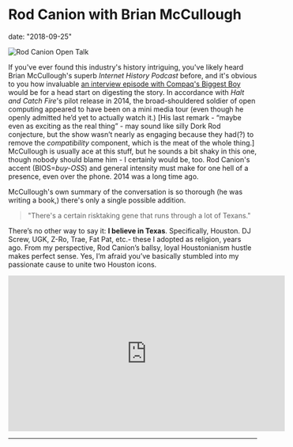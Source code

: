 # Rod Canion with Brian McCullough
date: "2018-09-25"

![Rod Canion Open Talk](https://i.snap.as/4HIp7Mwe.jpg)

If you've ever found this industry's history intriguing, you've likely heard Brian McCullough's superb _Internet History Podcast_ before, and it's obvious to you how invaluable [an interview episode with Compaq's Biggest Boy](http://www.internethistorypodcast.com/2014/05/the-incredible-true-story-behind-amcs-halt-and-catch-fire-how-compaq-cloned-ibm-and-created-an-empire/) would be for a head start on digesting the story. In accordance with _Halt and Catch Fire_'s pilot release in 2014, the broad-shouldered soldier of open computing appeared to have been on a mini media tour (even though he openly admitted he’d yet to actually watch it.) \[His last remark - “maybe even as exciting as the real thing” - may sound like silly Dork Rod conjecture, but the show wasn’t nearly as engaging because they had(?) to remove the _compatibility_ component, which is the meat of the whole thing.\] McCullough is usually ace at this stuff, but he sounds a bit shaky in this one, though nobody should blame him - I certainly would be, too. Rod Canion's accent (BIOS=_buy-OSS_) and general intensity must make for one hell of a presence, even over the phone. 2014 was a long time ago.

McCullough's own summary of the conversation is so thorough (he was writing a book,) there's only a single possible addition.

> "There's a certain risktaking gene that runs through a lot of Texans."

There’s no other way to say it: **I believe in Texas**. Specifically, Houston. DJ Screw, UGK, Z-Ro, Trae, Fat Pat, etc.- these I adopted as religion, years ago. From my perspective, Rod Canion’s ballsy, loyal Houstonianism hustle makes perfect sense. Yes, I’m afraid you’ve basically stumbled into my passionate cause to unite two Houston icons.

<iframe width="560" height="315" src="https://www.youtube.com/embed/bxudhvvZgIA?rel=0&amp;controls=0&amp;showinfo=0" frameborder="0" allow="autoplay; encrypted-media" allowfullscreen></iframe>

* * *
